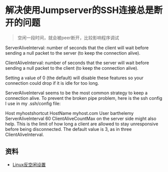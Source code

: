 # 解决使用Jumpserver的SSH连接总是断开的问题

> 空闲一段时间，就会被peer断开，比较影响程序调试

ServerAliveInterval: number of seconds that the client will wait before sending a null packet to the server (to keep the connection alive).

ClientAliveInterval: number of seconds that the server will wait before sending a null packet to the client (to keep the connection alive).

Setting a value of 0 (the default) will disable these features so your connection could drop if it is idle for too long.

ServerAliveInterval seems to be the most common strategy to keep a connection alive. To prevent the broken pipe problem, here is the ssh config I use in my .ssh/config file:

Host myhostshortcut HostName myhost.com User barthelemy ServerAliveInterval 60
ClientAliveCountMax on the server side might also help. This is the limit of how long a client are allowed to stay unresponsive before being disconnected. The default value is 3, as in three ClientAliveInterval.

## 资料

* [Linux反空闲设置](http://blog.sciencenet.cn/home.php?mod=space&uid=2458445&do=blog&id=943543)
